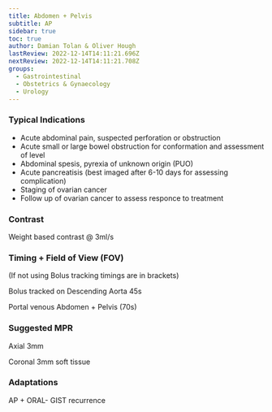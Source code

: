 ```yaml
---
title: Abdomen + Pelvis
subtitle: AP
sidebar: true
toc: true
author: Damian Tolan & Oliver Hough
lastReview: 2022-12-14T14:11:21.696Z
nextReview: 2022-12-14T14:11:21.708Z
groups:
  - Gastrointestinal
  - Obstetrics & Gynaecology
  - Urology
---
```

### T﻿ypical Indications

* A﻿cute abdominal pain, suspected perforation or obstruction
* A﻿cute small or large bowel obstruction for conformation and assessment of level
* A﻿bdominal spesis, pyrexia of unknown origin (PUO)
* A﻿cute pancreatisis (best imaged after 6-10 days for assessing complication)
* S﻿taging of ovarian cancer
* F﻿ollow up of ovarian cancer to assess responce to treatment 

### C﻿ontrast

W﻿eight based contrast @ 3ml/s



### T﻿iming + Field of View (FOV)

(I﻿f not using Bolus tracking timings are in brackets)

B﻿olus tracked on Descending Aorta 45s

Portal venous Abdomen + Pelvis (70s)

### S﻿uggested MPR 

A﻿xial 3mm

C﻿oronal 3mm soft tissue

### A﻿daptations

A﻿P + ORAL- GIST recurrence